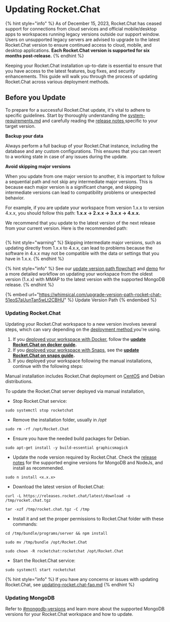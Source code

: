 # Updating Rocket.Chat

{% hint style="info" %}
As of December 15, 2023, Rocket.Chat has ceased support for connections from cloud services and official mobile/desktop apps to workspaces running legacy versions outside our support window. Users on unsupported legacy servers are advised to upgrade to the latest Rocket.Chat version to ensure continued access to cloud, mobile, and desktop applications. **Each Rocket.Chat version is supported for six months post-release.**
{% endhint %}

Keeping your Rocket.Chat installation up-to-date is essential to ensure that you have access to the latest features, bug fixes, and security enhancements. This guide will walk you through the process of updating Rocket.Chat across various deployment methods.

## Before you Update

To prepare for a successful Rocket.Chat update, it's vital to adhere to specific guidelines. Start by thoroughly understanding the [system-requirements.md](system-requirements.md "mention") and carefully reading the [release notes ](https://github.com/RocketChat/Rocket.Chat/releases)specific to your target version.&#x20;

**Backup your data**

Always perform a full backup of your Rocket.Chat instance, including the database and any custom configurations. This ensures that you can revert to a working state in case of any issues during the update.

**Avoid skipping major versions**

When you update from one major version to another, it is important to follow a sequential path and not skip any intermediate major versions. This is because each major version is a significant change, and skipping intermediate versions can lead to compatibility problems or unexpected behavior.

For example, if you are update your workspace from version 1.x.x to version 4.x.x, you should follow this path: **1.x.x -> 2.x.x -> 3.x.x -> 4.x.x.**

We recommend that you update to the latest version of the next release from your current version. Here is the recommended path:&#x20;

<figure><img src="../../.gitbook/assets/upgrade-path.png" alt=""><figcaption></figcaption></figure>

{% hint style="warning" %}
Skipping intermediate major versions, such as updating directly from 1.x.x to 4.x.x, can lead to problems because the software in 4.x.x may not be compatible with the data or settings that you have in 1.x.x.
{% endhint %}

{% hint style="info" %}
See our [update version path flowchart](https://whimsical.com/upgrade-version-path-rocket-chat-51eoS7aUunTan5wLt2CBHU) and [demo](https://www.youtube.com/watch?v=y9cLve2G8H0) for a more detailed workflow on updating your workspace from the oldest version (1.x.x) with MMAP to the latest version with the supported MongoDB release.
{% endhint %}

{% embed url="https://whimsical.com/upgrade-version-path-rocket-chat-51eoS7aUunTan5wLt2CBHU" %}
Update Version Path
{% endembed %}

### Updating Rocket.Chat

Updating your Rocket.Chat workspace to a new version involves several steps, which can vary depending on the [deployment method ](./)you're using.

1. If you [deployed your workspace with Docker](deploy-with-docker-and-docker-compose.md), follow the [**update Rocket.Chat on docker guide**](deploy-with-docker-and-docker-compose.md#updating-rocket.chat-on-docker)**.**&#x20;
2. If you [deployed your workspace with Snaps](deploy-with-snaps.md), see the [**update Rocket.Chat on snaps guide**](deploy-with-snaps.md#updating-rocket.chat-snap)**.**
3. If you deployed your workspace following the manual installations, continue with the following steps:

Manual installation includes Rocket.Chat deployment on [CentOS](additional-deployment-methods/deploy-with-centos.md) and Debian distributions.

To update the Rocket.Chat server deployed via manual installation,&#x20;

* Stop Rocket.Chat service:

```
sudo systemctl stop rocketchat
```

* Remove the installation folder, usually in _/opt_

```
sudo rm -rf /opt/Rocket.Chat
```

* Ensure you have the needed build packages for Debian.

```
sudo apt-get install -y build-essential graphicsmagick
```

* Update the node version required by Rocket.Chat. Check the [release notes](https://github.com/RocketChat/Rocket.Chat/releases) for the supported engine versions for MongoDB and NodeJs, and install as recommended.&#x20;

```
sudo n install <x.x.x>
```

* Download the latest version of Rocket.Chat:

```
curl -L https://releases.rocket.chat/latest/download -o /tmp/rocket.chat.tgz
```

```
tar -xzf /tmp/rocket.chat.tgz -C /tmp
```

* Install it and set the proper permissions to Rocket.Chat folder with these commands:

```
cd /tmp/bundle/programs/server && npm install
```

```
sudo mv /tmp/bundle /opt/Rocket.Chat
```

```
sudo chown -R rocketchat:rocketchat /opt/Rocket.Chat
```

* Start the Rocket.Chat service:

```
sudo systemctl start rocketchat
```

{% hint style="info" %}
If you have any concerns or issues with updating Rocket.Chat, see [updating-rocket.chat-faq.md](../../resources/frequently-asked-questions/deployment-faq/updating-rocket.chat-faq.md "mention")
{% endhint %}

### Updating MongoDB

Refer to [#mongodb-versions](../../customer-center/support-center/premium-support-plans/support-prerequisites-and-version-durability.md#mongodb-versions "mention") and learn more about the supported MongoDB versions for your Rocket.Chat workspace and how to update.
